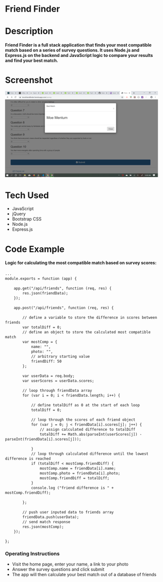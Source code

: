 # Friend Finder

# Description

#### Friend Finder is a full stack application that finds your most compatible match based on a series of survey questions. It uses Node.js and Express.js on the backend and JavaScript logic to compare your results and find your best match.

# Screenshot

![Survey Screenshot](/app/public/assets/Screenshot.png)

# Tech Used

* JavaScript
* jQuery
* Bootstrap CSS
* Node.js
* Express.js

# Code Example

#### Logic for calculating the most compatible match based on survey scores:

```
...
module.exports = function (app) {

    app.get("/api/friends", function (req, res) {
        res.json(friendData);
    });

    app.post("/api/friends", function (req, res) {

        // define a variable to store the difference in scores between friends
        var totalDiff = 0;
        // define an object to store the calculated most compatible match
        var mostComp = {
            name: "",
            photo: "",
            // arbitrary starting value 
            friendDiff: 50
        };

        var userData = req.body;
        var userScores = userData.scores;

        // loop through friendData array
        for (var i = 0; i < friendData.length; i++) {

            // define totalDiff as 0 at the start of each loop
            totalDiff = 0;

            // loop through the scores of each friend object
            for (var j = 0; j < friendData[i].scores[j]; j++) {
                // assign calculated difference to totalDiff
                totalDiff += Math.abs(parseInt(userScores[j]) - parseInt(friendData[i].scores[j]));
                
            }
            // loop through calculated difference until the lowest difference is reached
            if (totalDiff < mostComp.friendDiff) {
                mostComp.name = friendData[i].name;
                mostComp.photo = friendData[i].photo;
                mostComp.friendDiff = totalDiff;
            }
            console.log ("friend difference is " + mostComp.friendDiff);
            
        };

        // push user inputed data to friends array
        friendData.push(userData);
        // send match response
        res.json(mostComp);
    });

};
```

### Operating Instructions

* Visit the home page, enter your name, a link to your photo
* Answer the survey questions and click submit 
* The app will then calculate your best match out of a database of friends
